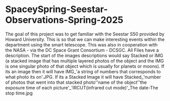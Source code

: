 # SpaceySpring-Seestar-Observations-Spring-2025
The goal of this project was to get familiar with the Seestar S50 provided by Howard University. This is so that we can make interesting events within the department using the smart telescope. This was also in cooperation with the NASA - via the DC Space Grant Consortium - DCSGC. All Files have a description. The start of the images descriptions would say Stacked or IMG (a stacked image that has multiple layered photos of the object and the IMG is one singular photo of that object which is usually for planets or moons). If its an image then it will have IMG_'a string of numbers that corresponds to what photo its on'.JPG. If its a Stacked Image it will have Stacked_'number of photos that went into that stacked photo''name of the object''the exposure time of each picture'_'IRCUT(infrared cut mode)'_The date-The stop time.jpg
